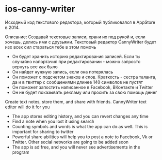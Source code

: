 # ios-canny-writer

Исходный код текстового редактора, который публиковался в AppStore в 2014.

Описание:
Создавай текстовые записи, храни их под рукой и, если хочешь, делись ими с друзьями. Текстовый редактор CannyWriter будет изо всех сил стараться тебе в этом помочь

- Он будет хранить историю редактирования записей. Если ты случайно напортачил при редактировании - можно запросто вернуть все как было
- Он найдет нужную запись, если она потерялась
- Он поможет с подсчетом знаков и слов. Краткость - сестра таланта, да и в твиттер с сообщениями длинее 140 символов не пустят
- Он поможет запостить написанное в Facebook, ВКонтакте и Twitter
- Он не будет показывать рекламу или просить за свою помощь денег

Create text notes, store them, and share with friends. CannyWriter text editor will do it for you
- The app stores editing history, and you can revert changes any time
- Find a note when you lost it using search
- Counting symbols and words is what the app can do as well. This is important for sharing to twitter
- Powerful share abilities will help you to post a note to Facebook, Vk or Twitter. Other social networks are going to be added soon
- The app is ad free, and you will never see advertisements in the program
